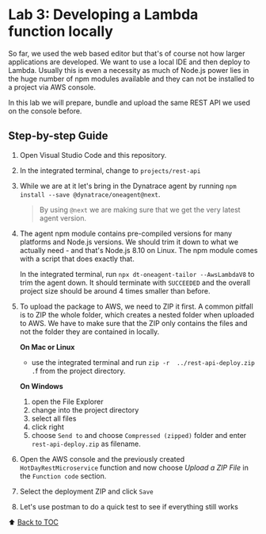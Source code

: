 # Lab 3: Developing a Lambda function locally

So far, we used the web based editor but that's of course not how larger applications
are developed. We want to use a local IDE and then deploy to Lambda.
Usually this is even a necessity as much of Node.js power lies in the huge number
of npm modules available and they can not be installed to a project via AWS console.

In this lab we will prepare, bundle and upload the same REST API we used on the
console before.

## Step-by-step Guide

1. Open Visual Studio Code and this repository.

2. In the integrated terminal, change to `projects/rest-api`

3. While we are at it let's bring in the Dynatrace agent by running `npm install --save @dynatrace/oneagent@next`.
   > By using `@next` we are making sure that we get the very latest agent version.

4. The agent npm module contains pre-compiled versions for many platforms and Node.js
   versions. We should trim it down to what we actually need - and that's
   Node.js 8.10 on Linux. The npm module comes with a script that does exactly that.

   In the integrated terminal, run `npx dt-oneagent-tailor --AwsLambdaV8` to
   trim the agent down. It should terminate with `SUCCEEDED` and the overall project
   size should be around 4 times smaller than before.

5. To upload the package to AWS, we need to ZIP it first.
  A common pitfall is to ZIP the whole folder, which creates a nested folder when
  uploaded to AWS. We have to make sure that the ZIP only contains the files and
  not the folder they are contained in locally.

   **On Mac or Linux**
   * use the integrated terminal and run `zip -r  ../rest-api-deploy.zip .`f
   from the project directory.

   **On Windows**
   1. open the File Explorer
   2. change into the project directory
   3. select all files
   4. click right
   5. choose `Send to` and choose `Compressed (zipped)` folder and enter `rest-api-deploy.zip`
      as filename.

6. Open the AWS console and the previously created `HotDayRestMicroservice` function
   and now choose *Upload a ZIP File* in the `Function code` section.

7. Select the deployment ZIP and click `Save`

8. Let's use postman to do a quick test to see if everything still works

:arrow_up: [Back to TOC](/README.md)
